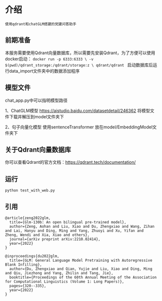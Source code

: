 # 介绍
    使用qdrant和chatGLM搭建的党建问答助手
## 前期准备

本服务需要使用Qdrant向量数据库，所以需要先安装Qdrant，为了方便可以使用docker启动：
`docker run -p 6333:6333 \
    -v $(pwd)/qdrant_storage:/qdrant/storage:z \
    qdrant/qdrant
`
启动数据库后运行data_import文件夹中的数据添加程序

## 模型文件
chat_app.py中可以指明模型路径

1、ChatGLM模型 https://aistudio.baidu.com/datasetdetail/246362 将模型文件下载并解压到model文件夹下

2、句子向量化模型 使用sentenceTransformer 放在model/EmbeddingModel文件夹下


## 关于Qdrant向量数据库

你可以查看Qdrant的官方文档：https://qdrant.tech/documentation/


## 运行
`
python test_with_web.py
`

## 引用
```
@article{zeng2022glm,
  title={Glm-130b: An open bilingual pre-trained model},
  author={Zeng, Aohan and Liu, Xiao and Du, Zhengxiao and Wang, Zihan and Lai, Hanyu and Ding, Ming and Yang, Zhuoyi and Xu, Yifan and Zheng, Wendi and Xia, Xiao and others},
  journal={arXiv preprint arXiv:2210.02414},
  year={2022}
}
```

```
@inproceedings{du2022glm,
  title={GLM: General Language Model Pretraining with Autoregressive Blank Infilling},
  author={Du, Zhengxiao and Qian, Yujie and Liu, Xiao and Ding, Ming and Qiu, Jiezhong and Yang, Zhilin and Tang, Jie},
  booktitle={Proceedings of the 60th Annual Meeting of the Association for Computational Linguistics (Volume 1: Long Papers)},
  pages={320--335},
  year={2022}
}
```